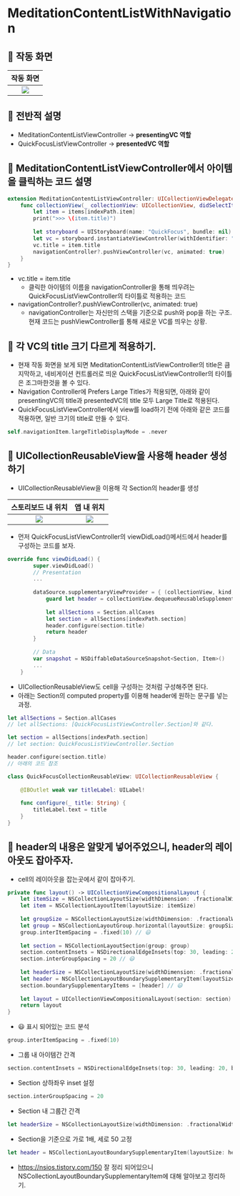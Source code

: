 # MeditationContentListWithNavigation

## 🍎 작동 화면

| 작동 화면 |
|:--------------------------------:|
| ![](https://i.imgur.com/dEHBLBM.gif) |


## 🍎 전반적 설명
- MeditationContentListViewController -> **presentingVC 역할**
- QuickFocusListViewController -> **presentedVC 역할**

## 🍎 MeditationContentListViewController에서 아이템을 클릭하는 코드 설명
```swift
extension MeditationContentListViewController: UICollectionViewDelegate {
    func collectionView(_ collectionView: UICollectionView, didSelectItemAt indexPath: IndexPath) {
        let item = items[indexPath.item]
        print(">>> \(item.title)")
        
        let storyboard = UIStoryboard(name: "QuickFocus", bundle: nil)
        let vc = storyboard.instantiateViewController(withIdentifier: "QuickFocusListViewController") as! QuickFocusListViewController
        vc.title = item.title
        navigationController?.pushViewController(vc, animated: true)
    }
}
```
- vc.title = item.title
    - 클릭한 아이템의 이름을 navigationController을 통해 띄우려는 QuickFocusListViewController의 타이틀로 적용하는 코드
- navigationController?.pushViewController(vc, animated: true)
    - navigationController는 자신만의 스택을 기준으로 push와 pop을 하는 구조. 현재 코드는 pushViewController를 통해 새로운 VC를 띄우는 상황.

## 🍎 각 VC의 title 크기 다르게 적용하기.
- 현재 작동 화면을 보게 되면 MeditationContentListViewController의 title은 큼지막하고, 네비게이션 컨트롤러로 띄운 QuickFocusListViewController의 타이틀은 조그마한것을 볼 수 있다.
- Navigation Controller에 Prefers Large Titles가 적용되면, 아래와 같이 presentingVC의 title과 presentedVC의 title 모두 Large Title로 적용된다.
- QuickFocusListViewController에서 view를 load하기 전에 아래와 같은 코드를 적용하면, 일반 크기의 title로 만들 수 있다.
```swift
self.navigationItem.largeTitleDisplayMode = .never
```

## 🍎 UICollectionReusableView을 사용해 header 생성하기
- UICollectionReusableView을 이용해 각 Section의 header를 생성

|          스토리보드 내 위치          |              앱 내 위치              |
|:------------------------------------:|:------------------------------------:|
| ![](https://i.imgur.com/eibkfPL.png) | ![](https://i.imgur.com/KoSRkN1.png) |

- 먼저 QuickFocusListViewController의 viewDidLoad()메서드에서 header를 구성하는 코드를 보자.
```swift
override func viewDidLoad() {
        super.viewDidLoad()
        // Presentation
        ...
        
        dataSource.supplementaryViewProvider = { (collectionView, kind, indexPath) in
            guard let header = collectionView.dequeueReusableSupplementaryView(ofKind: UICollectionView.elementKindSectionHeader, withReuseIdentifier: "QuickFocusCollectionReusableView", for: indexPath) as? QuickFocusCollectionReusableView else { return nil }
            
            let allSections = Section.allCases
            let section = allSections[indexPath.section]
            header.configure(section.title)
            return header
        }
        
        // Data
        var snapshot = NSDiffableDataSourceSnapshot<Section, Item>()
        ...
    }
```
- UICollectionReusableView도 cell을 구성하는 것처럼 구성해주면 된다.
- 아래는 Section의 computed property를 이용해 header에 원하는 문구를 넣는 과정.
```swift
let allSections = Section.allCases
// let allSections: [QuickFocusListViewController.Section]와 같다.

let section = allSections[indexPath.section]
// let section: QuickFocusListViewController.Section

header.configure(section.title)
// 아래의 코드 참조
```

```swift
class QuickFocusCollectionReusableView: UICollectionReusableView {
        
    @IBOutlet weak var titleLabel: UILabel!
    
    func configure(_ title: String) {
        titleLabel.text = title
    }
}
```

## 🍎 header의 내용은 알맞게 넣어주었으니, header의 레이아웃도 잡아주자.
- cell의 레이아웃을 잡는곳에서 같이 잡아주기.
```swift
private func layout() -> UICollectionViewCompositionalLayout {
    let itemSize = NSCollectionLayoutSize(widthDimension: .fractionalWidth(0.5), heightDimension: .estimated(50))
    let item = NSCollectionLayoutItem(layoutSize: itemSize)
        
    let groupSize = NSCollectionLayoutSize(widthDimension: .fractionalWidth(1), heightDimension: .estimated(50))
    let group = NSCollectionLayoutGroup.horizontal(layoutSize: groupSize, subitem: item, count: 2)
    group.interItemSpacing = .fixed(10) // 😃
        
    let section = NSCollectionLayoutSection(group: group)
    section.contentInsets = NSDirectionalEdgeInsets(top: 30, leading: 20, bottom: 30, trailing: 20) // 😃
    section.interGroupSpacing = 20 // 😃
        
    let headerSize = NSCollectionLayoutSize(widthDimension: .fractionalWidth(1), heightDimension: .absolute(50)) // 😃
    let header = NSCollectionLayoutBoundarySupplementaryItem(layoutSize: headerSize, elementKind: UICollectionView.elementKindSectionHeader, alignment: .top) // 😃
    section.boundarySupplementaryItems = [header] // 😃
        
    let layout = UICollectionViewCompositionalLayout(section: section)
    return layout
}
```
- 😃 표시 되어있는 코드 분석
```swift
group.interItemSpacing = .fixed(10)
```
- 그룹 내 아이템간 간격
```swift
section.contentInsets = NSDirectionalEdgeInsets(top: 30, leading: 20, bottom: 30, trailing: 20)
```
- Section 상하좌우 inset 설정
```swift
section.interGroupSpacing = 20
```
- Section 내 그룹간 간격

```swift
let headerSize = NSCollectionLayoutSize(widthDimension: .fractionalWidth(1), heightDimension: .absolute(50))
```
- Section을 기준으로 가로 1배, 세로 50 고정

```swift
let header = NSCollectionLayoutBoundarySupplementaryItem(layoutSize: headerSize, elementKind: UICollectionView.elementKindSectionHeader, alignment: .top)
```

- https://nsios.tistory.com/150 잘 정리 되어있으니 NSCollectionLayoutBoundarySupplementaryItem에 대해 알아보고 정리하기.
